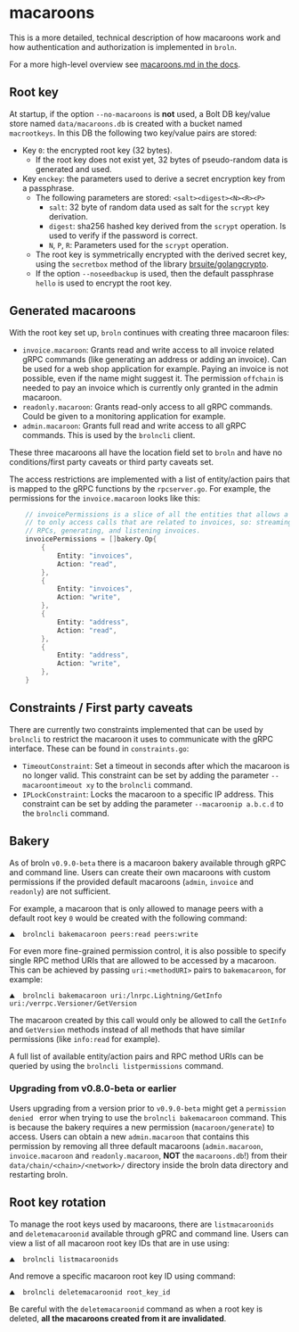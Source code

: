 # macaroons

This is a more detailed, technical description of how macaroons work and how
authentication and authorization is implemented in `broln`.

For a more high-level overview see
[macaroons.md in the docs](../docs/macaroons.md).

## Root key

At startup, if the option `--no-macaroons` is **not** used, a Bolt DB key/value
store named `data/macaroons.db` is created with a bucket named `macrootkeys`.
In this DB the following two key/value pairs are stored:

* Key `0`: the encrypted root key (32 bytes).
  * If the root key does not exist yet, 32 bytes of pseudo-random data is
    generated and used.
* Key `enckey`: the parameters used to derive a secret encryption key from a
  passphrase.
  * The following parameters are stored: `<salt><digest><N><R><P>`
    * `salt`: 32 byte of random data used as salt for the `scrypt` key
      derivation.
    * `digest`: sha256 hashed key derived from the `scrypt` operation. Is used
      to verify if the password is correct.
    * `N`, `P`, `R`: Parameters used for the `scrypt` operation.
  * The root key is symmetrically encrypted with the derived secret key, using
    the `secretbox` method of the library
    [brsuite/golangcrypto](https://github.com/brsuite/golangcrypto).
  * If the option `--noseedbackup` is used, then the default passphrase
    `hello` is used to encrypt the root key.

## Generated macaroons

With the root key set up, `broln` continues with creating three macaroon files:

* `invoice.macaroon`: Grants read and write access to all invoice related gRPC
  commands (like generating an address or adding an invoice). Can be used for a
  web shop application for example. Paying an invoice is not possible, even if
  the name might suggest it. The permission `offchain` is needed to pay an
  invoice which is currently only granted in the admin macaroon.
* `readonly.macaroon`: Grants read-only access to all gRPC commands. Could be
  given to  a monitoring application for example.
* `admin.macaroon`: Grants full read and write access to all gRPC commands.
  This is used by the `brolncli` client.

These three macaroons all have the location field set to `broln` and have no
conditions/first party caveats or third party caveats set.

The access restrictions are implemented with a list of entity/action pairs that
is mapped to the gRPC functions by the `rpcserver.go`. 
For example, the permissions for the `invoice.macaroon` looks like this:

```go
	// invoicePermissions is a slice of all the entities that allows a user
	// to only access calls that are related to invoices, so: streaming
	// RPCs, generating, and listening invoices.
	invoicePermissions = []bakery.Op{
		{
			Entity: "invoices",
			Action: "read",
		},
		{
			Entity: "invoices",
			Action: "write",
		},
		{
			Entity: "address",
			Action: "read",
		},
		{
			Entity: "address",
			Action: "write",
		},
	}
```

## Constraints / First party caveats

There are currently two constraints implemented that can be used by `brolncli` to
restrict the macaroon it uses to communicate with the gRPC interface. These can
be found in `constraints.go`:

* `TimeoutConstraint`: Set a timeout in seconds after which the macaroon is no
  longer valid.
  This constraint can be set by adding the parameter `--macaroontimeout xy` to
  the `brolncli` command.
* `IPLockConstraint`: Locks the macaroon to a specific IP address.
  This constraint can be set by adding the parameter `--macaroonip a.b.c.d` to
  the `brolncli` command.

## Bakery

As of broln `v0.9.0-beta` there is a macaroon bakery available through gRPC and
command line.
Users can create their own macaroons with custom permissions if the provided
default macaroons (`admin`, `invoice` and `readonly`) are not sufficient.

For example, a macaroon that is only allowed to manage peers with a default root
key `0` would be created with the following command:

```shell
⛰  brolncli bakemacaroon peers:read peers:write
```

For even more fine-grained permission control, it is also possible to specify
single RPC method URIs that are allowed to be accessed by a macaroon. This can
be achieved by passing `uri:<methodURI>` pairs to `bakemacaroon`, for example:

```shell
⛰  brolncli bakemacaroon uri:/lnrpc.Lightning/GetInfo uri:/verrpc.Versioner/GetVersion
```

The macaroon created by this call would only be allowed to call the `GetInfo` and
`GetVersion` methods instead of all methods that have similar permissions (like
`info:read` for example).

A full list of available entity/action pairs and RPC method URIs can be queried
by using the `brolncli listpermissions` command.

### Upgrading from v0.8.0-beta or earlier

Users upgrading from a version prior to `v0.9.0-beta` might get a `permission
denied ` error when trying to use the `brolncli bakemacaroon` command.
This is because the bakery requires a new permission (`macaroon/generate`) to
access.
Users can obtain a new `admin.macaroon` that contains this permission by
removing all three default macaroons (`admin.macaroon`, `invoice.macaroon` and
`readonly.macaroon`, **NOT** the `macaroons.db`!) from their
`data/chain/<chain>/<network>/` directory inside the broln data directory and
restarting broln.


## Root key rotation

To manage the root keys used by macaroons, there are `listmacaroonids` and
`deletemacaroonid` available through gPRC and command line.
Users can view a list of all macaroon root key IDs that are in use using:

```shell
⛰  brolncli listmacaroonids
```

And remove a specific macaroon root key ID using command:

```shell
⛰  brolncli deletemacaroonid root_key_id
```

Be careful with the `deletemacaroonid` command as when a root key is deleted,
**all the macaroons created from it are invalidated**.
